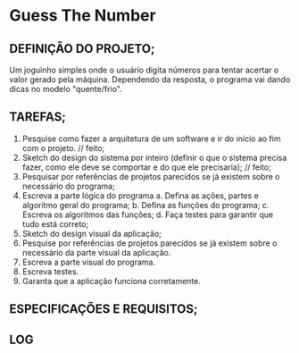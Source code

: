 # Guess The Number
## DEFINIÇÃO DO PROJETO;
Um joguinho simples onde o usuário digita números para tentar acertar o valor gerado pela máquina. Dependendo da resposta, o programa vai dando dicas no modelo "quente/frio".

## TAREFAS;
1. Pesquise como fazer a arquitetura de um software e ir do início ao fim com o projeto. // feito;
2. Sketch do design do sistema por inteiro (definir o que o sistema precisa fazer, como ele deve se comportar e do que ele precisaria); // feito;
3. Pesquisar por referências de projetos parecidos se já existem sobre o necessário do programa;
4. Escreva a parte lógica do programa
    a. Defina as ações, partes e algoritmo geral do programa;
    b. Defina as funções do programa;
    c. Escreva os algoritmos das funções;
    d. Faça testes para garantir que tudo está correto;
5. Sketch do design visual da aplicação;
6. Pesquise por referências de projetos parecidos se já existem sobre o necessário da parte visual da aplicação.
7. Escreva a parte visual do programa.
8. Escreva testes.
9. Garanta que a aplicação funciona corretamente.

## ESPECIFICAÇÕES E REQUISITOS;

## LOG